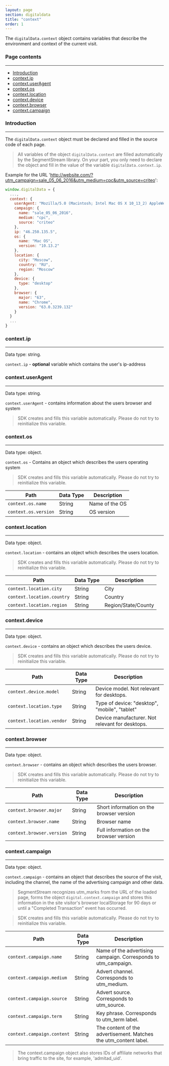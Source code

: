 ```yaml
---
layout: page
section: digitaldata
title: "context"
order: 1
---
```


The `digitalData.context` object contains variables that describe the environment and context of the current visit.

### Page contents
------
<ul class="page-navigation">
  <li><a href="#introduction">Introduction</a></li>
  <li><a href="#context.ip">context.ip</a></li>
  <li><a href="#context.userAgent">context.userAgent</a></li>
  <li><a href="#context.os">context.os</a></li>
  <li><a href="#context.location">context.location</a></li>
  <li><a href="#context.device">context.device</a></li>
  <li><a href="#context.browser">context.browser</a></li>
  <li><a href="#context.campaign">context.campaign</a></li>
</ul>

### <a name="introduction"></a>Introduction
------
The `digitalData.context` object must be declared and filled in the source code of each page.

>All variables of the object `digitalData.context` are filled automatically by the SegmentStream library. On your part, you only need to declare the object and fill in the value of the variable `digitalData.context.ip`.

Example for the URL 'http://website.com/?utm_campaign=sale_05_06_2016&utm_medium=cpc&utm_source=criteo':
```javascript
window.digitalData = {
  ...,
  context: {
    userAgent: "Mozilla/5.0 (Macintosh; Intel Mac OS X 10_13_2) AppleWebKit/537.36 (KHTML, like Gecko) Chrome/63.0.3239.132 Safari/537.36",
    campaign: {
      name: "sale_05_06_2016",
      medium: "cpc",
      source: "criteo"
    },
    ip: "46.250.135.5",
    os: {
      name: "Mac OS",
      version: "10.13.2"
    },
    location: {
      city: "Moscow",
      country: "RU",
      region: "Moscow"
    },
    device: {
      type: "desktop"
    },
    browser: {
      major: "63",
      name: "Chrome",
      version: "63.0.3239.132"
    }
  }
  ...
}
```

### <a name="context.ip"></a>context.ip
------
Data type: string.

`context.ip` - **optional** variable which contains the user's ip-address

### <a name="context.userAgent"></a>context.userAgent
------
Data type: string.

`context.userAgent` - contains information about the users browser and system

> SDK creates and fills this variable automatically. Please do not try to reinitialize this variable.

### <a name="context.os"></a>context.os
------
Data type: object.

`context.os` - Contains an object which describes the users operating system

> SDK creates and fills this variable automatically. Please do not try to reinitialize this variable.


Path|Data Type|Description
---|---|---
`context.os.name`|String|Name of the OS
`context.os.version`|String|OS version

### <a name="context.location"></a>context.location
------
Data type: object.

`context.location` - contains an object which describes the users location.

> SDK creates and fills this variable automatically. Please do not try to reinitialize this variable.

Path|Data Type|Description
---|---|---
`context.location.city`|String|City
`context.location.country`|String|Country
`context.location.region`|String|Region/State/County

### <a name="context.device"></a>context.device
------
Data type: object.

`context.device` - contains an object which describes the users device.

> SDK creates and fills this variable automatically. Please do not try to reinitialize this variable.

Path|Data Type|Description
---|---|---
`context.device.model`|String|Device model. Not relevant for desktops.
`context.location.type`|String|Type of device: "desktop", "mobile", "tablet"
`context.location.vendor`|String|Device manufacturer. Not relevant for desktops.

### <a name="context.browser"></a>context.browser
------
Data type: object.

`context.browser` - contains an object which describes the users browser.

> SDK creates and fills this variable automatically. Please do not try to reinitialize this variable.

Path|Data Type|Description
---|---|---
`context.browser.major`|String|Short information on the browser version
`context.browser.name`|String|Browser name
`context.browser.version`|String|Full information on the browser version

### <a name="context.campaign"></a>context.campaign
------
Data type: object.

`context.campaign` - contains an object that describes the source of the visit, including the channel, the name of the advertising campaign and other data.

>SegmentStream recognizes utm_marks from the URL of the loaded page, forms the object `digital.context.campaign` and stores this information in the site visitor's browser localStorage for 90 days or until a "Completed Transaction" event has occurred.

> SDK creates and fills this variable automatically. Please do not try to reinitialize this variable.

Path|Data Type|Description
---|---|---
`context.campaign.name`|String|Name of the advertising campaign. Corresponds to utm_campaign.
`context.campaign.medium`|String|Advert channel. Corresponds to utm_medium.
`context.campaign.source`|String|Advert source. Corresponds to utm_source.
`context.campaign.term`|String|Key phrase. Corresponds to utm_term label.
`context.campaign.content`|String|The content of the advertisement. Matches the utm_content label.

>The context.campaign object also stores IDs of affiliate networks that bring traffic to the site, for example, 'admitad_uid'.
